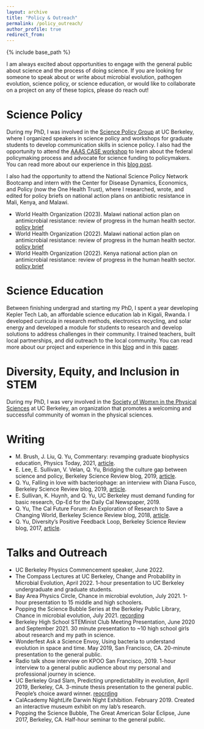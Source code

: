 ```yaml
---
layout: archive
title: "Policy & Outreach"
permalink: /policy_outreach/
author_profile: true
redirect_from:
---
```


{% include base_path %}

I am always excited about opportunities to engage with the general public about science and the process of doing science. If you are looking for someone to speak about or write about microbial evolution, pathogen evolution, science policy, or science education, or would like to collaborate on a project on any of these topics, please do reach out!

# Science Policy

During my PhD, I was involved in the [Science Policy Group](https://sciencepolicy.berkeley.edu/) at UC Berkeley, where I organized speakers in science policy and workshops for graduate students to develop communication skills in science policy. I also had the opportunity to attend the [AAAS CASE workshop](https://www.aaas.org/programs/catalyzing-advocacy-in-science-and-engineering) to learn about the federal policymaking process and advocate for science funding to policymakers. You can read more about our experience in this [blog post](https://berkeleysciencereview.com/article/2019/07/31/bridging-the-culture-gap-between-science-and-policy).

I also had the opportunity to attend the National Science Policy Network Bootcamp and intern with the Center for Disease Dynamics, Economics, and Policy (now the One Health Trust), where I researched, wrote, and edited for policy briefs on national action plans on antibiotic resistance in Mali, Kenya, and Malawi.

* World Health Organization (2023). Malawi national action plan on antimicrobial resistance: review of progress in the human health sector. [policy brief](https://www.who.int/publications/i/item/9789240065468)
* World Health Organization (2022). Malawi national action plan on antimicrobial resistance: review of progress in the human health sector. [policy brief](https://www.who.int/publications/i/item/9789240056848)
* World Health Organization (2022). Kenya national action plan on antimicrobial resistance: review of progress in the human health sector. [policy brief](https://www.who.int/publications/i/item/9789240062689)

# Science Education

Between finishing undergrad and starting my PhD, I spent a year developing Kepler Tech Lab, an affordable science education lab in Kigali, Rwanda. I developed curricula in research methods, electronics recycling, and solar energy and developed a module for students to research and develop solutions to address challenges in their community. I trained teachers, built local partnerships, and did outreach to the local community. You can read more about our project and experience in this [blog](https://keplertechlab.wordpress.com/) and in this [paper](https://sftp.asee.org/kepler-tech-lab-developing-an-affordable-skills-based-engineering-lab-course-in-rwanda).

# Diversity, Equity, and Inclusion in STEM

During my PhD, I was very involved in the [Society of Womxn in the Physical Sciences](https://www.swpsberkeley.com/) at UC Berkeley, an organization that promotes a welcoming and successful community of womxn in the physical sciences.

# Writing

* M. Brush, J. Liu, Q. Yu, Commentary: revamping graduate biophysics education, Physics Today, 2021, [article](https://physicstoday.scitation.org/do/10.1063/PT.6.3.20210623a/full/).
* E. Lee, E. Sullivan, V. Velan, Q. Yu, Bridging the culture gap between science and policy, Berkeley Science Review blog, 2019, [article](https://berkeleysciencereview.com/article/2019/07/31/bridging-the-culture-gap-between-science-and-policy).
* Q. Yu, Falling in love with bacteriophage: an interview with Diana Fusco, Berkeley Science Review blog, 2019, [article](https://berkeleysciencereview.com/article/2019/03/14/falling-in-love-with-bacteriophage-an-interview-with-diana-fusco).
* E. Sullivan, K. Huynh, and Q. Yu, UC Berkeley must demand funding for basic research, Op-Ed for the Daily Cal Newspaper, 2019. 
* Q. Yu, The Cal Future Forum: An Exploration of Research to Save a Changing World, Berkeley Science Review blog, 2018, [article](https://berkeleysciencereview.com/article/2017/11/01/the-cal-future-forum-an-exploration-of-research-to-save-a-changing-world).
* Q. Yu, Diversity’s Positive Feedback Loop, Berkeley Science Review blog, 2017, [article](https://berkeleysciencereview.com/article/2017/06/07/diversity-s-positive-feedback-loop).

# Talks and Outreach

* UC Berkeley Physics Commencement speaker, June 2022.
* The Compass Lectures at UC Berkeley, Change and Probability in Microbial Evolution, April 2022. 1-hour presentation to UC Berkeley undergraduate and graduate students. 
* Bay Area Physics Circle, Chance in microbial evolution, July 2021. 1-hour presentation to 15 middle and high schoolers. 
* Popping the Science Bubble Series at the Berkeley Public Library, Chance in microbial evolution, July 2021. [recording](https://www.youtube.com/watch?v=2M3mN0lfgnM&ab_channel=PoppingtheScienceBubble)
* Berkeley High School STEMinist Club Meeting Presentation, June 2020 and September 2021. 30 minute presentation to ~10 high school girls about research and my path in science. 
* Wonderfest Ask a Science Envoy, Using bacteria to understand evolution in space and time. May 2019, San Francisco, CA. 20-minute presentation to the general public. 
* Radio talk show interview on KPOO San Francisco, 2019. 1-hour interview to a general public audience about my personal and professional journey in science. 
* UC Berkeley Grad Slam, Predicting unpredictability in evolution, April 2019, Berkeley, CA. 3-minute thesis presentation to the general public. People’s choice award winner. [reocrding](https://youtu.be/6VVppY-uUgE?t=4803)
* CalAcademy NightLife Darwin Night Exhibition. February 2019. Created an interactive museum exhibit on my lab’s research. 
* Popping the Science Bubble, The Great American Solar Eclipse, June 2017, Berkeley, CA. Half-hour seminar to the general public. 





